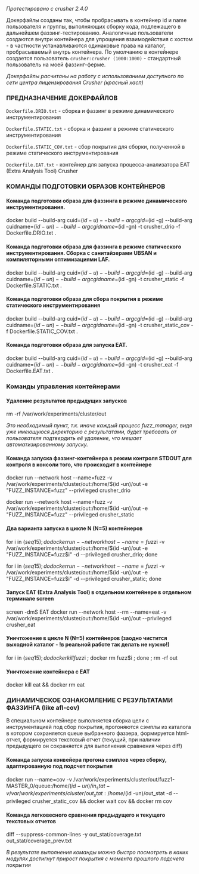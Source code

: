 *Протестировано с crusher 2.4.0*

Докерфайлы созданы так, чтобы пробрасывать в контейнер id и name пользователя и группы, выполняющих сборку кода, подлежащего в дальнейшем фаззинг-тестированию. Аналогичные пользователи создаются внутри контейнера для упрощения взаимодействия с хостом - в частности устанавливаются одинаковые права на каталог, пробрасываемый внутрь контейнера. По умолчанию в контейнере создается пользователь `crusher:crusher (1000:1000)` - стандартный пользователь на моей фаззинг-ферме.

*Докерфайлы расчитаны на работу с использованием доступного по сети центра лицензирования Crusher (красный хасп)*

### ПРЕДНАЗНАЧЕНИЕ ДОКЕРФАЙЛОВ

`Dockerfile.DRIO.txt` - сборка и фаззинг в режиме динамического инструментирования

`Dockerfile.STATIC.txt` - сборка и фаззинг в режиме статического инструментирования

`Dockerfile.STATIC_COV.txt` - сбор покрытия для сборки, полученной в режиме статического инструментирования

`Dockerfile.EAT.txt` - контейнер для запуска процесса-анализатора EAT (Extra Analysis Tool) Crusher

### КОМАНДЫ ПОДГОТОВКИ ОБРАЗОВ КОНТЕЙНЕРОВ

#### Команда подготовки образа для фаззинга в режиме динамического инструментирования.
docker build --build-arg cuid=$(id -u) --build-arg cgid=$(id -g) --build-arg cuidname=$(id -un) --build-arg cgidname=$(id -gn) -t crusher_drio -f Dockerfile.DRIO.txt .

#### Команда подготовки образа для фаззинга в режиме статического инструментирования. Сборка с санитайзерами UBSAN и компиляторными оптимизациями LAF.
docker build --build-arg cuid=$(id -u) --build-arg cgid=$(id -g) --build-arg cuidname=$(id -un) --build-arg cgidname=$(id -gn) -t crusher_static -f Dockerfile.STATIC.txt .

#### Команда подготовки образа для сбора покрытия в режиме статического инструментирования
docker build --build-arg cuid=$(id -u) --build-arg cgid=$(id -g) --build-arg cuidname=$(id -un) --build-arg cgidname=$(id -gn) -t crusher_static_cov -f Dockerfile.STATIC_COV.txt .

#### Команда подготовки образа для запуска EAT.
docker build --build-arg cuid=$(id -u) --build-arg cgid=$(id -g) --build-arg cuidname=$(id -un) --build-arg cgidname=$(id -gn) -t crusher_eat -f Dockerfile.EAT.txt .

### Команды управления контейнерами

#### Удаление результатов предыдущих запусков
rm -rf /var/work/experiments/cluster/out

*Это необходимый пункт, т.к. иначе каждый процесс fuzz_manager, видя уже имеющуюся директорию с результатами,
будет требовать от пользователя подтвердить её удаление, что мешает автоматизированному запуску.*

#### Команда запуска фаззинг-контейнера в режим контроля STDOUT для контроля в консоли того, что происходит в контейнере
docker run --network host --name=fuzz -v /var/work/experiments/cluster/out:/home/$(id -un)/out -e "FUZZ_INSTANCE=fuzz" --privileged crusher_drio

docker run --network host --name=fuzz -v /var/work/experiments/cluster/out:/home/$(id -un)/out -e "FUZZ_INSTANCE=fuzz" --privileged crusher_static

#### Два варианта запуска в цикле N (N=5) контейнеров
for i in $(seq 1 5); do docker run --network host --name=fuzz$i -v /var/work/experiments/cluster/out:/home/$(id -un)/out -e "FUZZ_INSTANCE=fuzz$i" -d --privileged crusher_drio; done

for i in $(seq 1 5); do docker run --network host --name=fuzz$i -v /var/work/experiments/cluster/out:/home/$(id -un)/out -e "FUZZ_INSTANCE=fuzz$i" -d --privileged crusher_static; done

#### Запуск EAT (Extra Analysis Tool) в отдельном контейнере в отдельном терминале screen
screen -dmS EAT docker run --network host --rm --name=eat -v /var/work/experiments/cluster/out:/home/$(id -un)/out --privileged crusher_eat

#### Уничтожение в цикле N (N=5) контейнеров (заодно чистится выходной каталог - !в реальной работе так делать не нужно!)
for i in $(seq 1 5); do docker kill fuzz$i ; docker rm fuzz$i ; done ; rm -rf out

#### Уничтожение контейнера с EAT
docker kill eat && docker rm eat

### ДИНАМИЧЕСКОЕ ОЗНАКОМЛЕНИЕ С РЕЗУЛЬТАТАМИ ФАЗЗИНГА (like afl-cov)
В специальном контейнере выполняется сборка цели с инструментацией под сбор покрытия, прогоняются сэмплы из каталога в котором сохраняется queue выбранного фаззера, формируется html-отчет, формируется текстовый отчет (текущий, при наличии предыдущего он сохраняется для выполнения сравнения через diff)

#### Команда запуска конвейера прогона сэмплов через сборку, адаптированную под подсчет покрытия
docker run --name=cov -v /var/work/experiments/cluster/out/fuzz1-MASTER_0/queue:/home/$(id -un)/in_stat -v /var/work/experiments/cluster/out_stat:/home/$(id -un)/out_stat -d --privileged crusher_static_cov && docker wait cov && docker rm cov

#### Команда легковесного сравнения предыдущего и текущего текстовых отчетов
diff --suppress-common-lines -y out_stat/coverage.txt out_stat/coverage_prev.txt

*В результате выполнения команды можно быстро посмотреть в каких модулях достигнут прирост покрытия с момента прошлого подсчета покрытия*

